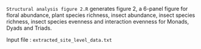 
`Structural analysis figure 2.R` generates figure 2, a 6-panel figure for floral abundance, plant species richness, insect abundance, insect species richness, insect species evenness and interaction evenness for Monads, Dyads and Triads.

Input file : `extracted_site_level_data.txt`
